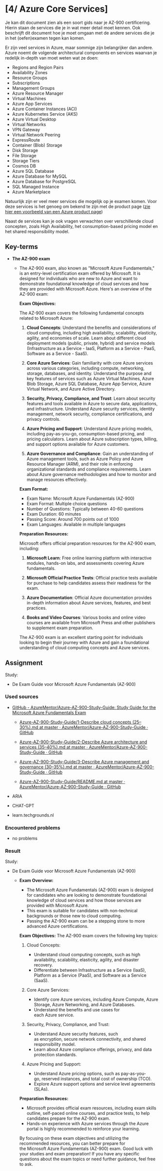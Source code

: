 # [4/ Azure Core Services]

Je kan dit document zien als een soort gids naar je AZ-900 certificering. Hierin staan de services die je in wat meer detail moet kennen. Ook beschrijft dit document hoe je moet omgaan met de andere services die je in het (oefen)examen tegen kan komen.

Er zijn veel services in Azure, maar sommige zijn belangrijker dan andere. Azure noemt de volgende architectural components en services waarvan je redelijk in-depth van moet weten wat ze doen:

- Regions and Region Pairs
- Availability Zones
- Resource Groups
- Subscriptions
- Management Groups
- Azure Resource Manager
- Virtual Machines
- Azure App Services
- Azure Container Instances (ACI)
- Azure Kubernetes Service (AKS)
- Azure Virtual Desktop
- Virtual Networks
- VPN Gateway
- Virtual Network Peering
- ExpressRoute
- Container (Blob) Storage
- Disk Storage
- File Storage
- Storage Tiers
- Cosmos DB
- Azure SQL Database
- Azure Database for MySQL
- Azure Database for PostgreSQL
- SQL Managed Instance
- Azure Marketplace

Natuurlijk zijn er veel meer services die mogelijk op je examen komen. Voor deze services is het genoeg om bekend te zijn met de product page (<u><a class="linkclass">zie hier een voorbeeld van een Azure product page</a></u>)

Naast de services kan je ook vragen verwachten over verschillende cloud concepten, zoals High Availability, het consumption-based pricing model en het shared responsibility model.

## Key-terms

- **The AZ-900 exam**
  
  - The AZ-900 exam, also known as "Microsoft Azure Fundamentals," is an entry-level certification exam offered by Microsoft. It is designed for individuals who are new to Azure and want to demonstrate foundational knowledge of cloud services and how they are provided with Microsoft Azure. Here's an overview of the AZ-900 exam:
    
    **Exam Objectives:**
    
    The AZ-900 exam covers the following fundamental concepts related to Microsoft Azure:
    
    1. **Cloud Concepts**: Understand the benefits and considerations of cloud computing, including high availability, scalability, elasticity, agility, and economies of scale. Learn about different cloud deployment models (public, private, hybrid) and service models (Infrastructure as a Service - IaaS, Platform as a Service - PaaS, Software as a Service - SaaS).
    
    2. **Core Azure Services**: Gain familiarity with core Azure services across various categories, including compute, networking, storage, databases, and identity. Understand the purpose and key features of services such as Azure Virtual Machines, Azure Blob Storage, Azure SQL Database, Azure App Service, Azure Virtual Network, and Azure Active Directory.
    
    3. **Security, Privacy, Compliance, and Trust**: Learn about security features and tools available in Azure to secure data, applications, and infrastructure. Understand Azure security services, identity management, network security, compliance certifications, and privacy controls.
    
    4. **Azure Pricing and Support**: Understand Azure pricing models, including pay-as-you-go, consumption-based pricing, and pricing calculators. Learn about Azure subscription types, billing, and support options available for Azure customers.
    
    5. **Azure Governance and Compliance**: Gain an understanding of Azure management tools, such as Azure Policy and Azure Resource Manager (ARM), and their role in enforcing organizational standards and compliance requirements. Learn about Azure governance methodologies and how to monitor and manage resources effectively.
    
    **Exam Format:**
    
    - Exam Name: Microsoft Azure Fundamentals (AZ-900)
    - Exam Format: Multiple choice questions
    - Number of Questions: Typically between 40-60 questions
    - Exam Duration: 60 minutes
    - Passing Score: Around 700 points out of 1000
    - Exam Languages: Available in multiple languages
    
    **Preparation Resources:**
    
    Microsoft offers official preparation resources for the AZ-900 exam, including:
    
    1. **Microsoft Learn**: Free online learning platform with interactive modules, hands-on labs, and assessments covering Azure fundamentals.
    
    2. **Microsoft Official Practice Tests**: Official practice tests available for purchase to help candidates assess their readiness for the exam.
    
    3. **Azure Documentation**: Official Azure documentation provides in-depth information about Azure services, features, and best practices.
    
    4. **Books and Video Courses**: Various books and online video courses are available from Microsoft Press and other publishers to supplement exam preparation.
    
    The AZ-900 exam is an excellent starting point for individuals looking to begin their journey with Azure and gain a foundational understanding of cloud computing concepts and Azure services.

## Assignment

Study:

- De Exam Guide voor Microsoft Azure Fundamentals (AZ-900)

### Used sources

- [GitHub - AzureMentor/Azure-AZ-900-Study-Guide: Study Guide for the Microsoft Azure Fundamentals Exam](https://github.com/AzureMentor/Azure-AZ-900-Study-Guide/tree/master)
  
  - [Azure-AZ-900-Study-Guide/1-Describe cloud concepts (25–30%).md at master · AzureMentor/Azure-AZ-900-Study-Guide · GitHub](https://github.com/AzureMentor/Azure-AZ-900-Study-Guide/blob/master/1-Describe%20cloud%20concepts%20(25–30%25).md)
  
  - [Azure-AZ-900-Study-Guide/2-Describe Azure architecture and services (35–40%).md at master · AzureMentor/Azure-AZ-900-Study-Guide · GitHub](https://github.com/AzureMentor/Azure-AZ-900-Study-Guide/blob/master/2-Describe%20Azure%20architecture%20and%20services%20(35–40%25).md)
  
  - [Azure-AZ-900-Study-Guide/3-Describe Azure management and governance (30–35%).md at master · AzureMentor/Azure-AZ-900-Study-Guide · GitHub](https://github.com/AzureMentor/Azure-AZ-900-Study-Guide/blob/master/3-Describe%20Azure%20management%20and%20governance%20(30–35%25).md)
  
  - [Azure-AZ-900-Study-Guide/README.md at master · AzureMentor/Azure-AZ-900-Study-Guide · GitHub](https://github.com/AzureMentor/Azure-AZ-900-Study-Guide/blob/master/README.md)

- ARIA

- CHAT-GPT

- learn.techgrounds.nl

### Encountered problems

- no problems

### Result

Study:

- De Exam Guide voor Microsoft Azure Fundamentals (AZ-900)
  
  - **Exam Overview:**
    
    - The Microsoft Azure Fundamentals (AZ-900) exam is designed for candidates who are looking to demonstrate foundational knowledge of cloud services and how those services are provided with Microsoft Azure.
    - This exam is suitable for candidates with non-technical backgrounds or those new to cloud computing.
    - Passing the AZ-900 exam can be a stepping stone to more advanced Azure certifications.
    
    **Exam Objectives:** The AZ-900 exam covers the following key topics:
    
    1. Cloud Concepts:
       
       - Understand cloud computing concepts, such as high availability, scalability, elasticity, agility, and disaster recovery.
       - Differentiate between Infrastructure as a Service (IaaS), Platform as a Service (PaaS), and Software as a Service (SaaS).
    
    2. Core Azure Services:
       
       - Identify core Azure services, including Azure Compute, Azure Storage, Azure Networking, and Azure Databases.
       - Understand the benefits and use cases for each Azure service.
    
    3. Security, Privacy, Compliance, and Trust:
       
       - Understand Azure security features, such as encryption, secure network connectivity, and shared responsibility model.
       - Learn about Azure compliance offerings, privacy, and data protection standards.
    
    4. Azure Pricing and Support:
       
       - Understand Azure pricing options, such as pay-as-you-go, reserved instances, and total cost of ownership (TCO).
       - Explore Azure support options and service level agreements (SLAs).
    
    **Preparation Resources:**
    
    - Microsoft provides official exam resources, including exam skills outline, self-paced online courses, and practice tests, to help candidates prepare for the AZ-900 exam.
    - Hands-on experience with Azure services through the Azure portal is highly recommended to reinforce your learning.
    
    By focusing on these exam objectives and utilizing the recommended resources, you can better prepare for the Microsoft Azure Fundamentals (AZ-900) exam. Good luck with your studies and exam preparation! If you have any specific questions about the exam topics or need further guidance, feel free to ask.